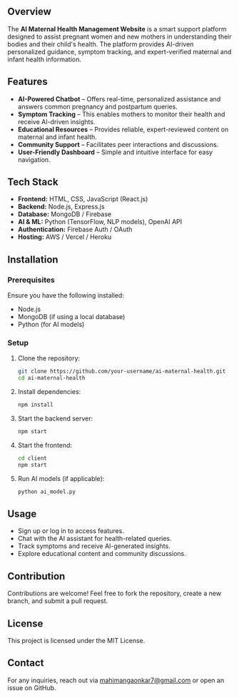 ## Overview
The **AI Maternal Health Management Website** is a smart support platform designed to assist pregnant women and new mothers in understanding their bodies and their child's health. The platform provides AI-driven personalized guidance, symptom tracking, and expert-verified maternal and infant health information.

## Features
- **AI-Powered Chatbot** – Offers real-time, personalized assistance and answers common pregnancy and postpartum queries.
- **Symptom Tracking** – This enables mothers to monitor their health and receive AI-driven insights.
- **Educational Resources** – Provides reliable, expert-reviewed content on maternal and infant health.
- **Community Support** – Facilitates peer interactions and discussions.
- **User-Friendly Dashboard** – Simple and intuitive interface for easy navigation.

## Tech Stack
- **Frontend:** HTML, CSS, JavaScript (React.js)
- **Backend:** Node.js, Express.js
- **Database:** MongoDB / Firebase
- **AI & ML:** Python (TensorFlow, NLP models), OpenAI API
- **Authentication:** Firebase Auth / OAuth
- **Hosting:** AWS / Vercel / Heroku

## Installation
### Prerequisites
Ensure you have the following installed:
- Node.js
- MongoDB (if using a local database)
- Python (for AI models)

### Setup
1. Clone the repository:
   ```sh
   git clone https://github.com/your-username/ai-maternal-health.git
   cd ai-maternal-health
   ```
2. Install dependencies:
   ```sh
   npm install
   ```
3. Start the backend server:
   ```sh
   npm start
   ```
4. Start the frontend:
   ```sh
   cd client
   npm start
   ```
5. Run AI models (if applicable):
   ```sh
   python ai_model.py
   ```

## Usage
- Sign up or log in to access features.
- Chat with the AI assistant for health-related queries.
- Track symptoms and receive AI-generated insights.
- Explore educational content and community discussions.

## Contribution
Contributions are welcome! Feel free to fork the repository, create a new branch, and submit a pull request.

## License
This project is licensed under the MIT License.

## Contact
For any inquiries, reach out via mahimangaonkar7@gmail.com or open an issue on GitHub.

